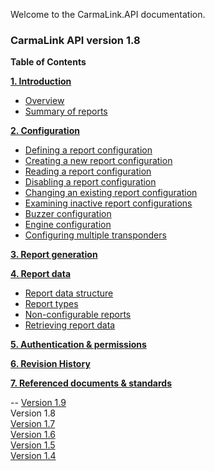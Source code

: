 Welcome to the CarmaLink.API documentation. 

<h3>CarmaLink API version 1.8</h3>  
<b>Table of Contents</b>  
  
**[1. Introduction](/introduction.md)**  
* [Overview](/introduction.md)  
* [Summary of reports](/summaryOfReports.md)  
  
**[2. Configuration](/2configuration.md)**  
* [Defining a report configuration](/definingReportConfig.md)  
* [Creating a new report configuration](/creatingNewReportConfig.md)  
* [Reading a report configuration](/readingReportConfig.md)  
* [Disabling a report configuration](/disablingReportConfig.md)  
* [Changing an existing report configuration](/changingExistingConfig.md)  
* [Examining inactive report configurations](/examiningInactive.md)  
* [Buzzer configuration](/buzzerConfig.md)  
* [Engine configuration](/engineConfig.md)  
* [Configuring multiple transponders](/configuringMult.md)  

**[3. Report generation](/3reportGeneration.md)**  

**[4. Report data](/4reportData.md)**    
* [Report data structure](/reportDataStructure.md)  
* [Report types](/reportTypes.md)  
* [Non-configurable reports](/nonConfigurable.md)  
* [Retrieving report data](/retrievingReportData.md)  

**[5. Authentication & permissions](/5authenticationPermissions.md)**  

**[6. Revision History](/6revisionHistory.md)**  

**[7. Referenced documents & standards](/7referencedDocStand.md)**  

--
<a href="https://github.com/CarmaSys/CarmaLinkAPI/tree/1.9">Version 1.9</a>  
Version 1.8  
<a href="https://github.com/CarmaSys/CarmaLinkAPI/tree/1.7">Version 1.7</a>  
<a href="https://github.com/CarmaSys/CarmaLinkAPI/tree/1.6">Version 1.6</a>  
<a href="https://github.com/CarmaSys/CarmaLinkAPI/tree/1.5">Version 1.5</a>  
<a href="https://github.com/CarmaSys/CarmaLinkAPI/tree/1.4">Version 1.4</a>  
